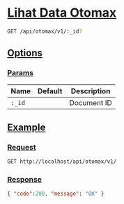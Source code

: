 # [Lihat Data Otomax]()

```bash
GET /api/otomax/v1/:_id?
```

## [Options]()

### [Params]()

Name | Default | Description
--- | --- | ---
`:_id` |  | Document ID

## [Example]()

### [Request]()

```bash
GET http://localhost/api/otomax/v1/
```

### [Response]()

```json
{ "code":200, "message": "OK" }
```
